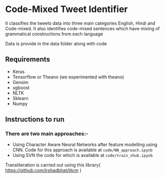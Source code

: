 # Code-Mixed Tweet Identifier
It classifies the tweets data into three main categories English, Hindi and Code-mixed.
It also identifies code-mixed sentences which have mixing of grammatical constructions from each language

Data is provide in the data folder along with code

## Requirements
- Keras
- Tensorflow or Theano (we experimented with theano)
- Gensim
- xgboost
- NLTK
- Sklearn
- Numpy

## Instructions to run

### There are two main approaches:-
- Using Character Aware Neural Networks after feature modelling using CNN. 
  Code for this approach is available at `code/NN_approach.ipynb`
- Using SVN the code for which is available at `code/train_shub.ipynb`

Transliteration is carried out using this library( https://github.com/irshadbhat/litcm )
